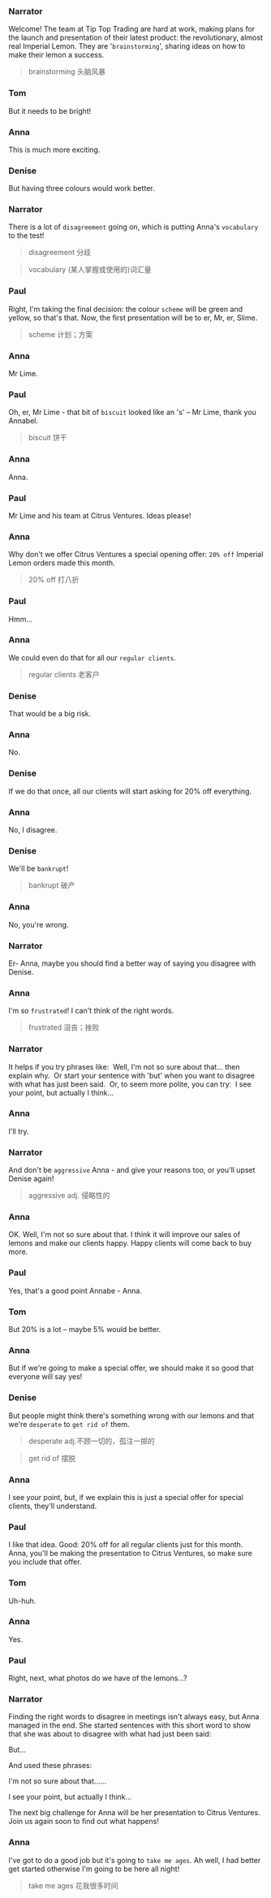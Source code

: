 ### Narrator
Welcome! The team at Tip Top Trading are hard at work, making plans for the launch and presentation of their latest product: the revolutionary, almost real Imperial Lemon. They are '`brainstorming`', sharing ideas on how to make their lemon a success.
> brainstorming 头脑风暴

### Tom
But it needs to be bright!

### Anna
This is much more exciting.

### Denise
But having three colours would work better.

### Narrator
There is a lot of `disagreement` going on, which is putting Anna's `vocabulary` to the test!
> disagreement 分歧

> vocabulary (某人掌握或使用的)词汇量

### Paul
Right, I'm taking the final decision: the colour `scheme` will be green and yellow, so that's that. Now, the first presentation will be to er, Mr, er, Slime.
> scheme 计划；方案

### Anna
Mr Lime.

### Paul
Oh, er, Mr Lime - that bit of `biscuit` looked like an 's' – Mr Lime, thank you Annabel.
> biscuit 饼干

### Anna
Anna.

### Paul
Mr Lime and his team at Citrus Ventures. Ideas please!

### Anna
Why don't we offer Citrus Ventures a special opening offer: `20% off` Imperial Lemon orders made this month.
> 20% off 打八折

### Paul
Hmm...

### Anna
We could even do that for all our `regular clients`.
> regular clients 老客户

### Denise
That would be a big risk.

### Anna
No.

### Denise
If we do that once, all our clients will start asking for 20% off everything.

### Anna
No, I disagree.

### Denise
We'll be `bankrupt`!
> bankrupt 破产

### Anna
No, you're wrong.

### Narrator
Er- Anna, maybe you should find a better way of saying you disagree with Denise.

### Anna
I'm so `frustrated`! I can't think of the right words.
> frustrated 沮丧；挫败

### Narrator
It helps if you try phrases like: 
Well, I'm not so sure about that... then explain why. 
Or start your sentence with 'but' when you want to disagree with what has just been said. 
Or, to seem more polite, you can try: 
I see your point, but actually I think...

### Anna
I'll try.

### Narrator
And don't be `aggressive` Anna - and give your reasons too, or you'll upset Denise again!
> aggressive adj. 侵略性的

### Anna
OK. Well, I'm not so sure about that. I think it will improve our sales of lemons and make our clients happy. Happy clients will come back to buy more.

### Paul
Yes, that's a good point Annabe - Anna.

### Tom
But 20% is a lot – maybe 5% would be better.

### Anna
But if we're going to make a special offer, we should make it so good that everyone will say yes!

### Denise
But people might think there's something wrong with our lemons and that we're `desperate` to `get rid of` them.
> desperate adj.不顾一切的，孤注一掷的

> get rid of 摆脱

### Anna
I see your point, but, if we explain this is just a special offer for special clients, they'll understand.

### Paul
I like that idea. Good: 20% off for all regular clients just for this month. Anna, you'll be making the presentation to Citrus Ventures, so make sure you include that offer.

### Tom
Uh-huh.

### Anna
Yes.

### Paul
Right, next, what photos do we have of the lemons...?

### Narrator
Finding the right words to disagree in meetings isn't always easy, but Anna managed in the end. She started sentences with this short word to show that she was about to disagree with what had just been said:

But...

And used these phrases:

I'm not so sure about that......

I see your point, but actually I think...

The next big challenge for Anna will be her presentation to Citrus Ventures. Join us again soon to find out what happens!

### Anna
I've got to do a good job but it's going to `take me ages`. Ah well, I had better get started otherwise I'm going to be here all night! 
> take me ages 花我很多时间

